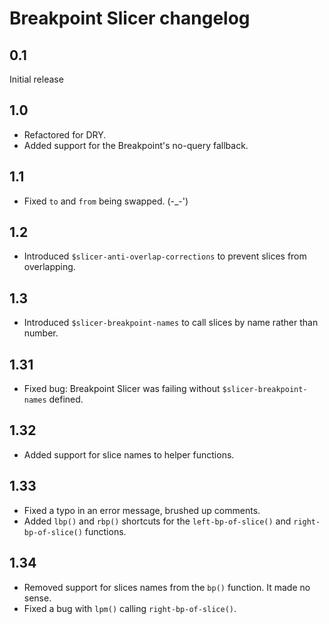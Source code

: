 Breakpoint Slicer changelog
===========================

0.1
---

Initial release


1.0
---

- Refactored for DRY.
- Added support for the Breakpoint's no-query fallback.


1.1
---

- Fixed `to` and `from` being swapped. (-_-')


1.2
---

- Introduced `$slicer-anti-overlap-corrections` to prevent slices from overlapping.


1.3
---

- Introduced `$slicer-breakpoint-names` to call slices by name rather than number.


1.31
----

- Fixed bug: Breakpoint Slicer was failing without `$slicer-breakpoint-names` defined.


1.32
----

- Added support for slice names to helper functions.


1.33
----

- Fixed a typo in an error message, brushed up comments.
- Added `lbp()` and `rbp()` shortcuts for the `left-bp-of-slice()` and `right-bp-of-slice()` functions.


1.34
----

- Removed support for slices names from the `bp()` function. It made no sense.
- Fixed a bug with `lpm()` calling `right-bp-of-slice()`.